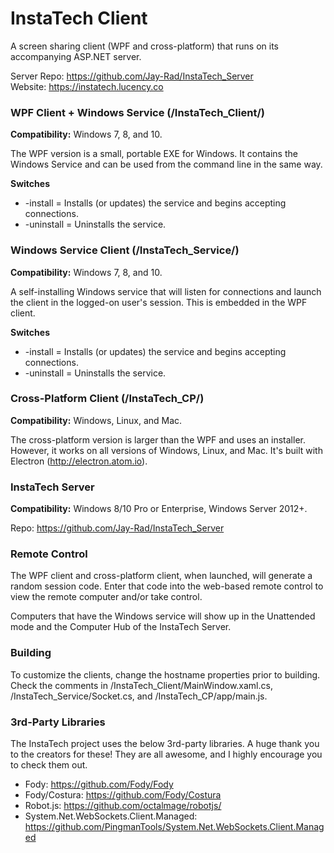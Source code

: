 # InstaTech Client

A screen sharing client (WPF and cross-platform) that runs on its accompanying ASP.NET server.

Server Repo: https://github.com/Jay-Rad/InstaTech_Server  
Website: https://instatech.lucency.co

### WPF Client + Windows Service (/InstaTech_Client/)
**Compatibility:** Windows 7, 8, and 10.

The WPF version is a small, portable EXE for Windows.  It contains the Windows Service and can be used from the command line in the same way.

**Switches**
   * -install = Installs (or updates) the service and begins accepting connections.
   * -uninstall = Uninstalls the service.

### Windows Service Client (/InstaTech_Service/)
**Compatibility:** Windows 7, 8, and 10.

A self-installing Windows service that will listen for connections and launch the client in the logged-on user's session.  This is embedded in the WPF client.

**Switches**
   * -install = Installs (or updates) the service and begins accepting connections.
   * -uninstall = Uninstalls the service.

### Cross-Platform Client (/InstaTech_CP/)
**Compatibility:** Windows, Linux, and Mac.

The cross-platform version is larger than the WPF and uses an installer.  However, it works on all versions of Windows, Linux, and Mac.  It's built with Electron (http://electron.atom.io).

### InstaTech Server
**Compatibility:** Windows 8/10 Pro or Enterprise, Windows Server 2012+.

Repo: https://github.com/Jay-Rad/InstaTech_Server

### Remote Control
The WPF client and cross-platform client, when launched, will generate a random session code.  Enter that code into the web-based remote control to view the remote computer and/or take control.

Computers that have the Windows service will show up in the Unattended mode and the Computer Hub of the InstaTech Server.

### Building
To customize the clients, change the hostname properties prior to building.  Check the comments in /InstaTech_Client/MainWindow.xaml.cs, /InstaTech_Service/Socket.cs, and /InstaTech_CP/app/main.js.

### 3rd-Party Libraries
The InstaTech project uses the below 3rd-party libraries.  A huge thank you to the creators for these!  They are all awesome, and I highly encourage you to check them out.
- Fody: https://github.com/Fody/Fody
- Fody/Costura: https://github.com/Fody/Costura
- Robot.js: https://github.com/octalmage/robotjs/
- System.Net.WebSockets.Client.Managed: https://github.com/PingmanTools/System.Net.WebSockets.Client.Managed
